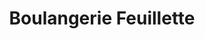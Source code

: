 ---
title: "Boulangerie Feuillette"
url: /saint-jean-de-soudain/boulangerie-feuillette/
shop: Bäckerei
---